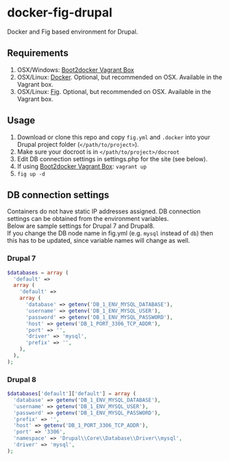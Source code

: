 # docker-fig-drupal
Docker and Fig based environment for Drupal.

## Requirements
1. OSX/Windows: [Boot2docker Vagrant Box](https://github.com/blinkreaction/boot2docker-vagrant)
2. OSX/Linux: [Docker](https://www.docker.com/). Optional, but recommended on OSX. Available in the Vagrant box.
3. OSX/Linux: [Fig](http://www.fig.sh/). Optional, but recommended on OSX. Available in the Vagrant box.

## Usage
 1. Download or clone this repo and copy `fig.yml` and `.docker` into your Drupal project folder (`</path/to/project>`).
 2. Make sure your docroot is in `</path/to/project>/docroot`
 3. Edit DB connection settings in settings.php for the site (see below).
 4. If using [Boot2docker Vagrant Box](https://github.com/blinkreaction/boot2docker-vagrant): `vagrant up`
 5. `fig up -d`
 
## DB connection settings

Containers do not have static IP addresses assigned. 
DB connection settings can be obtained from the environment variables.  
Below are sample settings for Drupal 7 and Drupal8.  
If you change the DB node name in fig.yml (e.g. `mysql` instead of `db`) 
then this has to be updated, since variable names will change as well.

### Drupal 7

```php
$databases = array (
  'default' => 
  array (
    'default' => 
    array (
      'database' => getenv('DB_1_ENV_MYSQL_DATABASE'),
      'username' => getenv('DB_1_ENV_MYSQL_USER'),
      'password' => getenv('DB_1_ENV_MYSQL_PASSWORD'),
      'host' => getenv('DB_1_PORT_3306_TCP_ADDR'),
      'port' => '',
      'driver' => 'mysql',
      'prefix' => '',
    ),
  ),
);

```

### Drupal 8

```php
$databases['default']['default'] = array (
  'database' => getenv('DB_1_ENV_MYSQL_DATABASE'),
  'username' => getenv('DB_1_ENV_MYSQL_USER'),
  'password' => getenv('DB_1_ENV_MYSQL_PASSWORD'),
  'prefix' => '',
  'host' => getenv('DB_1_PORT_3306_TCP_ADDR'),
  'port' => '3306',
  'namespace' => 'Drupal\\Core\\Database\\Driver\\mysql',
  'driver' => 'mysql',
);
```
